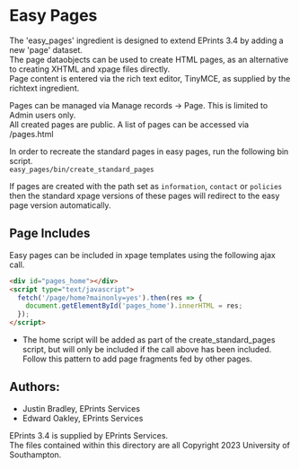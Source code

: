 # Easy Pages

The 'easy_pages' ingredient is designed to extend EPrints 3.4 by adding a new 'page' dataset.\
The page dataobjects can be used to create HTML pages, as an alternative to creating XHTML and xpage files directly.\
Page content is entered via the rich text editor, TinyMCE, as supplied by the richtext ingredient.

Pages can be managed via Manage records -> Page.  This is limited to Admin users only.\
All created pages are public.  A list of pages can be accessed via /pages.html

In order to recreate the standard pages in easy pages, run the following bin script.\
`easy_pages/bin/create_standard_pages`

If pages are created with the path set as `information`, `contact` or `policies` then the standard xpage versions of these pages will redirect to the easy page version automatically.

## Page Includes

Easy pages can be included in xpage templates using the following ajax call. 

```html
<div id="pages_home"></div>
<script type="text/javascript">
  fetch('/page/home?mainonly=yes').then(res => {
    document.getElementById('pages_home').innerHTML = res;
  });
</script>
```

- The home script will be added as part of the create_standard_pages script, but will only be included if the call above has been included. Follow this pattern to add page fragments fed by other pages.

## Authors:
- Justin Bradley, EPrints Services
- Edward Oakley, EPrints Services

EPrints 3.4 is supplied by EPrints Services.\
The files contained within this directory are all Copyright 2023 University of Southampton.
